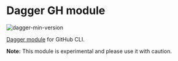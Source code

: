 # Dagger GH module

![dagger-min-version](https://img.shields.io/badge/dagger%20version-v0.11.2-green)

[Dagger module](https://daggerverse.dev/mod/github.com/aweris/daggerverse/gh) for GitHub CLI.

**Note:** This module is experimental and please use it with caution.

